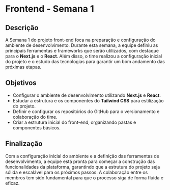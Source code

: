 # Frontend - Semana 1

## Descrição

A Semana 1 do projeto front-end foca na preparação e configuração do ambiente de desenvolvimento. Durante esta semana, a equipe definiu as principais ferramentas e frameworks que serão utilizados, com destaque para o **Next.js** e o **React**. Além disso, o time realizou a configuração inicial do projeto e o estudo das tecnologias para garantir um bom andamento das próximas etapas.

## Objetivos

- Configurar o ambiente de desenvolvimento utilizando **Next.js** e **React**.
- Estudar a estrutura e os componentes do **Tailwind CSS** para estilização do projeto.
- Definir e configurar os repositórios do GitHub para o versionamento e colaboração do time.
- Criar a estrutura inicial do front-end, organizando pastas e componentes básicos.

## Finalização

Com a configuração inicial do ambiente e a definição das ferramentas de desenvolvimento, a equipe está pronta para começar a construção das funcionalidades da plataforma, garantindo que a estrutura do projeto seja sólida e escalável para os próximos passos. A colaboração entre os membros tem sido fundamental para que o processo siga de forma fluida e eficaz.
